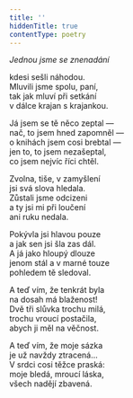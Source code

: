 ```yaml
---
title: ''
hiddenTitle: true
contentType: poetry
---
```


<section>

_Jednou jsme se znenadání_

kdesi sešli náhodou.  
Mluvili jsme spolu, paní,  
tak jak mluví při setkání  
v dálce krajan s krajankou.

</section>

<section>

Já jsem se tě něco zeptal —  
nač, to jsem hned zapomněl —  
o knihách jsem cosi brebtal —  
jen to, to jsem nezašeptal,  
co jsem nejvíc říci chtěl.

</section>

<section>

Zvolna, tiše, v zamyšlení  
jsi svá slova hledala.  
Zůstali jsme odcizeni  
a ty jsi mi při loučení  
ani ruku nedala.

</section>

<section>

Pokývla jsi hlavou pouze  
a jak sen jsi šla zas dál.  
A já jako hloupý dlouze  
jenom stál a v marné touze  
pohledem tě sledoval.

</section>

<section>

A teď vím, že tenkrát byla  
na dosah má blaženost!  
Dvě tři slůvka trochu milá,  
trochu vroucí postačila,  
abych ji měl na věčnost.

</section>

<section>

A teď vím, že moje sázka  
je už navždy ztracená…  
V srdci cosi těžce praská:  
moje bledá, mroucí láska,  
všech nadějí zbavená.

</section>
